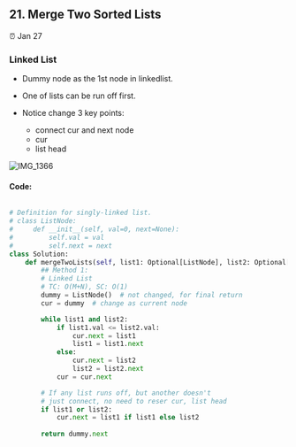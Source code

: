 ## 21. Merge Two Sorted Lists

:alarm_clock: Jan 27

### Linked List

- Dummy node as the 1st node in linkedlist.

- One of lists can be run off first.

- Notice change 3 key points:
  - connect cur and next node
  - cur
  - list head

![IMG_1366](https://user-images.githubusercontent.com/51430523/215170759-ed3de584-68a3-418d-bcc8-fc5d959e9ed9.jpg)

#### Code:
```python

# Definition for singly-linked list.
# class ListNode:
#     def __init__(self, val=0, next=None):
#         self.val = val
#         self.next = next
class Solution:
    def mergeTwoLists(self, list1: Optional[ListNode], list2: Optional[ListNode]) -> Optional[ListNode]:
        ## Method 1:
        # Linked List
        # TC: O(M+N), SC: O(1)
        dummy = ListNode()  # not changed, for final return
        cur = dummy  # change as current node

        while list1 and list2:
            if list1.val <= list2.val:
                cur.next = list1
                list1 = list1.next
            else:
                cur.next = list2
                list2 = list2.next
            cur = cur.next

        # If any list runs off, but another doesn't
        # just connect, no need to reser cur, list head
        if list1 or list2:
            cur.next = list1 if list1 else list2
        
        return dummy.next

```
